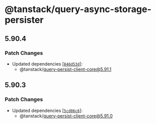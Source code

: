# @tanstack/query-async-storage-persister

## 5.90.4

### Patch Changes

- Updated dependencies [[`846d53d`](https://github.com/TanStack/query/commit/846d53d98992d50606c40634efa43dea9965b787)]:
  - @tanstack/query-persist-client-core@5.91.1

## 5.90.3

### Patch Changes

- Updated dependencies [[`5cd86c6`](https://github.com/TanStack/query/commit/5cd86c6ef1720b87b13e1ab70ee823616f1f029a)]:
  - @tanstack/query-persist-client-core@5.91.0

